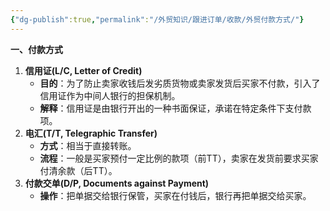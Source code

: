 ```yaml
---
{"dg-publish":true,"permalink":"/外贸知识/跟进订单/收款/外贸付款方式/"}
---
```


**一、付款方式**

1. **信用证(L/C, Letter of Credit)**
    - **目的**：为了防止卖家收钱后发劣质货物或卖家发货后买家不付款，引入了信用证作为中间人银行的担保机制。
    - **解释**：信用证是由银行开出的一种书面保证，承诺在特定条件下支付款项。
2. **电汇(T/T, Telegraphic Transfer)**
    - **方式**：相当于直接转账。
    - **流程**：一般是买家预付一定比例的款项（前TT），卖家在发货前要求买家付清余款（后TT）。
3. **付款交单(D/P, Documents against Payment)**
    - **操作**：把单据交给银行保管，买家在付钱后，银行再把单据交给买家。